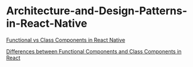 # Architecture-and-Design-Patterns-in-React-Native

[Functional vs Class Components in React Native](https://www.freecodecamp.org/news/functional-vs-class-components-react-native/)

[Differences between Functional Components and Class Components in React](https://www.geeksforgeeks.org/differences-between-functional-components-and-class-components-in-react/)
